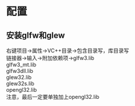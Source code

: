 # 配置
## 安装glfw和glew
右键项目->属性->VC++目录->包含目录写，库目录写  
链接器->输入->附加依赖项->glfw3.lib  
glfw3_mt.lib  
glfw3dll.lib  
glew32.lib  
glew32s.lib  
opengl32.lib  
注意，最后一定要单独加上opengl32.lib
